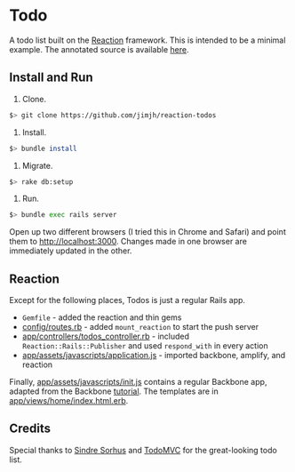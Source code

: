 # Todo
A todo list built on the [Reaction][1] framework. This is intended to be a minimal example.
The annotated source is available [here][6].

## Install and Run

1. Clone.

  ```bash
  $> git clone https://github.com/jimjh/reaction-todos
  ```

1. Install.

  ```bash
  $> bundle install
  ```

1. Migrate.

  ```bash
  $> rake db:setup
  ```

1. Run.

  ```bash
  $> bundle exec rails server
  ```

Open up two different browsers (I tried this in Chrome and Safari) and point
them to [http://localhost:3000](http://localhost:3000).  Changes made in one
browser are immediately updated in the other.

## Reaction
Except for the following places, Todos is just a regular Rails app.

* `Gemfile` - added the reaction and thin gems
* [config/routes.rb][5] - added `mount_reaction` to start the push server
* [app/controllers/todos_controller.rb][7] - included `Reaction::Rails::Publisher` and used
  `respond_with` in every action
* [app/assets/javascripts/application.js][8] - imported backbone, amplify, and
  reaction

Finally, [app/assets/javascripts/init.js][9] contains a regular Backbone app,
adapted from the Backbone [tutorial][4].  The templates are in
[app/views/home/index.html.erb][0].

## Credits
Special thanks to [Sindre Sorhus][2] and [TodoMVC][3] for the great-looking
todo list.

  [1]: https://github.com/jimjh/reaction
  [2]: https://github.com/sindresorhus
  [3]: http://todomvc.com
  [4]: http://backbonejs.org/docs/todos.html
  [5]: http://jimjh.github.com/reaction-todos/config/routes.html
  [6]: http://jimjh.github.com/reaction-todos
  [7]: http://jimjh.github.com/reaction-todos/app/controllers/todos_controller.html
  [8]: http://jimjh.github.com/reaction-todos/app/assets/javascripts/application.js
  [9]: http://jimjh.github.com/reaction-todos/app/assets/javascripts/init.html
  [0]: http://jimjh.github.com/reaction-todos/app/views/home/index.html.html
